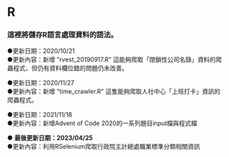 # R

### 這裡將儲存R語言處理資料的語法。

●更新日期：2020/10/21  
●更新內容：新增 "rvest_20190917.R" 這能夠爬取「閉鎖性公司名錄」資料的爬蟲程式，但仍有資料欄位錯的問題仍未改善。

●更新日期：2020/11/27  
●更新內容：新增 "time_crawler.R" 這隻能夠爬取人社中心「上班打卡」資訊的爬蟲程式。

●更新日期：2021/11/18  
●更新內容：新增Advent of Code 2020的一系列題目input檔與程式檔

● **最後更新日期：2023/04/25**  
●更新內容：利用RSelenium爬取行政院主計總處職業標準分類相關資訊
